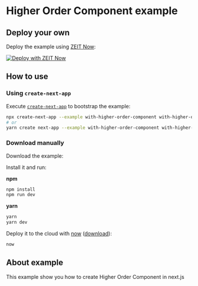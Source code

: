 # Higher Order Component example

## Deploy your own

Deploy the example using [ZEIT Now](https://zeit.co/now):

[![Deploy with ZEIT Now](https://zeit.co/button)](https://zeit.co/new/project?template=https://github.com/zeit/next.js/tree/canary/examples/with-higher-order-component)

## How to use

### Using `create-next-app`

Execute [`create-next-app`](https://github.com/zeit/next.js/tree/canary/packages/create-next-app) to
bootstrap the example:

```bash
npx create-next-app --example with-higher-order-component with-higher-order-component-app
# or
yarn create next-app --example with-higher-order-component with-higher-order-component-app
```

### Download manually

Download the example:

Install it and run:

**npm**

```bash
npm install
npm run dev
```

**yarn**

```bash
yarn
yarn dev
```

Deploy it to the cloud with [now](https://zeit.co/now)
([download](https://zeit.co/download)):

```bash
now
```

## About example

This example show you how to create Higher Order Component in next.js
